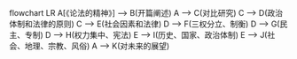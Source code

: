 flowchart LR
    A[《论法的精神》] --> B(开篇阐述)
    A --> C(对比研究)
    C --> D(政治体制和法律的原则)
    C --> E(社会因素和法律)
    D --> F(三权分立、制衡)
    D --> G(民主、专制)
    D --> H(权力集中、宪法)
    E --> I(历史、国家、政治体制)
    E --> J(社会、地理、宗教、风俗)
    A --> K(对未来的展望)
